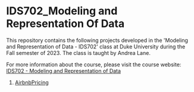 # IDS702_Modeling and Representation Of Data

This repository contains the following projects developed in the 'Modeling and Representation of Data - IDS702' class at Duke University during the Fall semester of 2023. The class is taught by Andrea Lane.

For more information about the course, please visit the course website: [IDS702 - Modeling and Representation of Data](https://anlane611.github.io/ids702-fall23/)

1. [AirbnbPricing](https://github.com/BarbaraPFloresRios/IDS702_ModelingAndRepresentationOfData/tree/main/20231001_AirbnbPricing)
